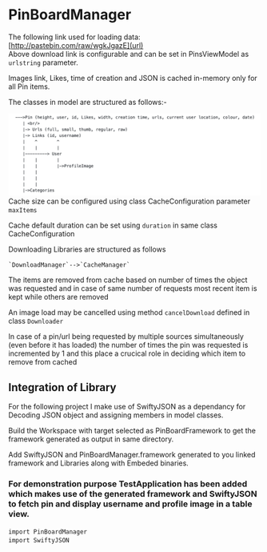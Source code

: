 # PinBoardManager

The following link used for loading data: <br/>
[http://pastebin.com/raw/wgkJgazE](url) <br/>
Above download link is configurable and can be set in PinsViewModel as `urlstring` parameter.

Images link, Likes, time of creation  and JSON is cached in-memory only for all Pin items.

The classes in model are structured as follows:-
 
![Alt text](Structure.png)
Cache size can be configured using class CacheConfiguration parameter `maxItems`

Cache default duration can be set using `duration` in same class CacheConfiguration

Downloading Libraries are structured as follows

    `DownloadManager`-->`CacheManager`

The items are removed from cache based on number of times the object was requested and in case of same number of requests most recent item is kept while others are removed

An image load may be cancelled using method `cancelDownload` defined in class `Downloader`

In case of a pin/url being requested by multiple sources simultaneously (even before it has loaded) the number of times
the pin was requested is incremented by 1 and this place a crucical role in deciding which item to remove from cached

## Integration of Library


For the following project I make use of SwiftyJSON as a dependancy for Decoding JSON object and assigning members in model classes.

Build the Workspace with target selected as PinBoardFramework to get the framework generated as output in same directory.

Add SwiftyJSON and PinBoardManager.framework generated to you linked framework and Libraries along with Embeded binaries.

### **For demonstration purpose TestApplication has been added which makes use of the generated framework and SwiftyJSON to fetch pin and display username and profile image in a table view.**

`import PinBoardManager` <br/>
`import SwiftyJSON`
